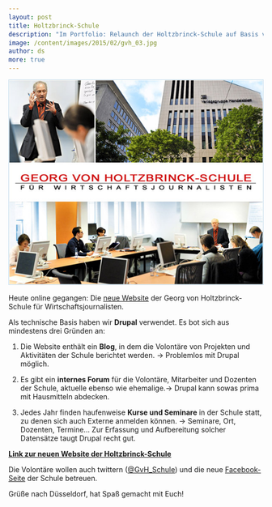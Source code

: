 ```yaml
---
layout: post
title: Holtzbrinck-Schule
description: "Im Portfolio: Relaunch der Holtzbrinck-Schule auf Basis von Drupal. Blog, Forum und Seminare."
image: /content/images/2015/02/gvh_03.jpg
author: ds
more: true
---
```


![Holtzbrinck-Schule](/content/images/2015/02/gvh_03.jpg)

Heute online gegangen: Die [neue Website](http://www.holtzbrinck-schule.de) der Georg von Holtzbrinck-Schule für Wirtschaftsjournalisten.

Als technische Basis haben wir **Drupal** verwendet. Es bot sich aus mindestens drei Gründen an:

1. Die Website enthält ein **Blog**, in dem die Volontäre von Projekten und Aktivitäten der Schule berichtet werden. → Problemlos mit Drupal möglich.  

2. Es gibt ein **internes Forum** für die Volontäre, Mitarbeiter und Dozenten der Schule, aktuelle ebenso wie ehemalige.→ Drupal kann sowas prima mit Hausmitteln abdecken.  

3. Jedes Jahr finden haufenweise **Kurse und Seminare** in der Schule statt, zu denen sich auch Externe anmelden können. → Seminare, Ort, Dozenten, Termine… Zur Erfassung und Aufbereitung solcher Datensätze taugt Drupal recht gut.

**[Link zur neuen Website der Holtzbrinck-Schule](http://www.holtzbrinck-schule.de)**

Die Volontäre wollen auch twittern ([@GvH_Schule](http://twitter.com/GvH_Schule)) und die neue [Facebook-Seite](http://www.facebook.com/pages/Georg-von-Holtzbrinck-Schule-f%C3%BCr-Wirtschaftsjournalisten/228868083790367) der Schule betreuen.

Grüße nach Düsseldorf, hat Spaß gemacht mit Euch!
